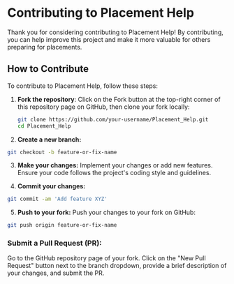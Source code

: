 # Contributing to Placement Help

Thank you for considering contributing to Placement Help! By contributing, you can help improve this project and make it more valuable for others preparing for placements.

## How to Contribute

To contribute to Placement Help, follow these steps:

1. **Fork the repository**: Click on the Fork button at the top-right corner of this repository page on GitHub, then clone your fork locally:

   ```bash
   git clone https://github.com/your-username/Placement_Help.git
   cd Placement_Help
   ```  

2. **Create a new branch:**
```bash
git checkout -b feature-or-fix-name
```
3. **Make your changes:**
Implement your changes or add new features. Ensure your code follows the project's coding style and guidelines.

4. **Commit your changes:** 
```bash
git commit -am 'Add feature XYZ'
```
5. **Push to your fork:**
Push your changes to your fork on GitHub:
```bash
git push origin feature-or-fix-name
```
### Submit a Pull Request (PR): 
Go to the GitHub repository page of your fork. Click on the "New Pull Request" button next to the branch dropdown, provide a brief description of your changes, and submit the PR.
